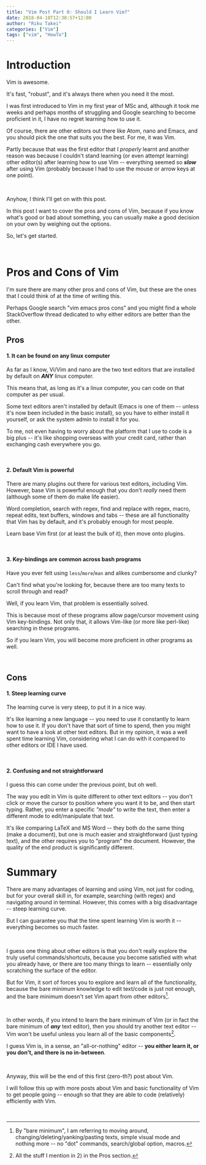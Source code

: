 ```yaml
---
title: "Vim Post Part 0: Should I Learn Vim?"
date: 2018-04-18T12:38:57+12:00
author: "Riku Takei"
categories: ["Vim"]
tags: ["vim", "HowTo"]
---
```


# Introduction

Vim is awesome.

It's fast, "robust", and it's always there when you need it the most.

I was first introduced to Vim in my first year of MSc and, although it took me weeks and perhaps months of struggling and Google searching to become proficient in it, I have no regret learning how to use it.

Of course, there are other editors out there like Atom, nano and Emacs, and you should pick the one that suits you the best.
For me, it was Vim.

Partly because that was the first editor that I *properly* learnt and another reason was because I couldn't stand learning (or even attempt learning) other editor(s) after learning how to use Vim -- everything seemed so __*slow*__ after using Vim (probably because I had to use the mouse or arrow keys at one point).

&nbsp;

Anyhow, I think I'll get on with this post.

In this post I want to cover the pros and cons of Vim, because if you know what's good or bad about something, you can usually make a good decision on your own by weighing out the options.

So, let's get started.

&nbsp;

# Pros and Cons of Vim

I'm sure there are many other pros and cons of Vim, but these are the ones that I could think of at the time of writing this.

Perhaps Google search "vim emacs pros cons" and you might find a whole StackOverflow thread dedicated to why either editors are better than the other.

## Pros

#### 1. It can be found on any linux computer

As far as I know, Vi/Vim and nano are the two text editors that are installed by default on __*ANY*__ linux computer.

This means that, as long as it's a linux computer, you can code on that computer as per usual.

Some text editors aren't installed by default (Emacs is one of them -- unless it's now been included in the basic install), so you have to either install it yourself, or ask the system admin to install it for you.

To me, not even having to worry about the platform that I use to code is a big plus -- it's like shopping overseas with your credit card, rather than exchanging cash everywhere you go.

&nbsp;

#### 2. Default Vim is powerful

There are many plugins out there for various text editors, including Vim.
However, base Vim is powerful enough that you don't _really_ need them (although some of them do make life easier).

Word completion, search with regex, find and replace with regex, macro, repeat edits, text buffers, windows and tabs -- these are all functionality that Vim has by default, and it's probably enough for most people.

Learn base Vim first (or at least the bulk of it), then move onto plugins.

&nbsp;

#### 3. Key-bindings are common across bash programs

Have you ever felt using `less`/`more`/`man` and alikes cumbersome and clunky?

Can't find what you're looking for, because there are too many texts to scroll through and read?

Well, if you learn Vim, that problem is essentially solved.

This is because most of these programs allow page/cursor movement using Vim key-bindings.
Not only that, it allows Vim-like (or more like perl-like) searching in these programs.

So if you learn Vim, you will become more proficient in other programs as well.

&nbsp;

## Cons

#### 1. Steep learning curve

The learning curve is very steep, to put it in a nice way.

It's like learning a new language -- you need to use it constantly to learn how to use it.
If you don't have that sort of time to spend, then you might want to have a look at other text editors.
But in my opinion, it was a well spent time learning Vim, considering what I can do with it compared to other editors or IDE I have used.

&nbsp;

#### 2. Confusing and not straightforward

I guess this can come under the previous point, but oh well.

The way you edit in Vim is quite different to other text editors -- you don't click or move the cursor to position where you want it to be, and then start typing.
Rather, you enter a specific _"mode"_ to write the text, then enter a different mode to edit/manipulate that text.

It's like comparing LaTeX and MS Word -- they both do the same thing (make a document), but one is much easier and straightforward (just typing text), and the other requires you to "program" the document.
However, the quality of the end product is significantly different.

# Summary

There are many advantages of learning and using Vim, not just for coding, but for your overall skill in, for example, searching (with regex) and navigating around in terminal.
However, this comes with a big disadvantage -- steep learning curve.

But I can guarantee you that the time spent learning Vim is worth it -- everything becomes so much faster.

&nbsp;

I guess one thing about other editors is that you don't really explore the truly useful commands/shortcuts, because you become satisfied with what you already have, or there are too many things to learn -- essentially only scratching the surface of the editor.

But for Vim, it sort of forces you to explore and learn all of the functionality, because the bare minimum knowledge  to edit text/code is just not enough, and the bare minimum doesn't set Vim apart from other editors[^1].

[^1]: By "bare minimum", I am referring to moving around, changing/deleting/yanking/pasting texts, simple visual mode and nothing more -- no "dot" commands, search/global option, macros.

&nbsp;

In other words, if you intend to learn the bare minimum of Vim (or in fact the bare minimum of __*any*__ text editor), then you should try another text editor -- Vim won't be useful unless you learn all of the basic components[^2].

[^2]: All the stuff I mention in 2) in the Pros section.

I guess Vim is, in a sense, an "all-or-nothing" editor -- **you either learn it, or you don't, and there is no in-between**.

&nbsp;

Anyway, this will be the end of this first (zero-th?) post about Vim.

I will follow this up with more posts about Vim and basic functionality of Vim to get people going -- enough so that they are able to code (relatively) efficiently with Vim.

&nbsp;


